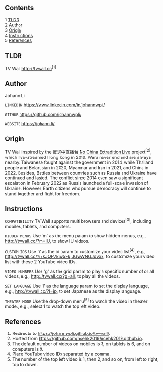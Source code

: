 Contents
---
1	[TLDR](#tldr)  
2	[Author](#author)  
3	[Origin](#origin)  
4	[Instructions](#instructions)  
5	[References](#references)  


TLDR
---
TV Wall http://tvwall.cc<sup>[1]</sup>


Author
---
Johann Li

`LINKEDIN` https://www.linkedin.com/in/johannwpli/

`GITHUB` https://github.com/johannwpli/

`WEBSITE` https://johann.li/


Origin
---
TV Wall inspired by the [反送中直播台 No China Extradition Live](https://ncehk2019.github.io/) project<sup>[2]</sup>, which live-streamed Hong Kong in 2019. Wars never end and are always nearby. Taiwanese fought against the government in 2014, while Thailand people and Belarusian in 2020, Myanmar and Iran in 2021, and China in 2022. Besides, Battles between countries such as Russia and Ukraine have continued and lasted. The conflict since 2014 even saw a significant escalation in February 2022 as Russia launched a full-scale invasion of Ukraine. However, Earth citizens who pursue democracy will continue to stand together and fight for freedom.


Instructions
---
`COMPATIBILITY` TV Wall supports multi browsers and devices<sup>[3]</sup>, including mobiles, tablets, and computers.

`HIDDEN MENUS` Use 'm' as the menu param to show hidden menus, e.g., http://tvwall.cc/?m=IU, to show IU videos.

`CUSTOM IDS` Use 'i' as the id param to customize your video list<sup>[4]</sup>, e.g., http://tvwall.cc/?i=kJQP7kiw5Fk,JGwWNGJdvx8, to customize your video list with these 2 YouTube video IDs.

`VIDEO NUMBERS` Use 'g' as the grid param to play a specific number of or all videos, e.g., http://tvwall.cc/?g=all, to play all the videos.

`SET LANGUAGE` Use 'l' as the language param to set the display language, e.g., http://tvwall.cc/?l=jp, to set Japanese as the display language.

`THEATER MODE` Use the drop-down menu<sup>[5]</sup> to watch the video in theater mode., e.g., select 1 to watch the top left video.
 
 
 References
---
1. Redirects to https://johannwpli.github.io/tv-wall/.  
2. Hosted from https://github.com/ncehk2019/ncehk2019.github.io.  
3. The default number of videos on mobiles is 3, on tablets is 6, and on computers is 9.  
4. Place YouTube video IDs separated by a comma.  
5. The number of the top left video is 1, then 2, and so on, from left to right, top to down.